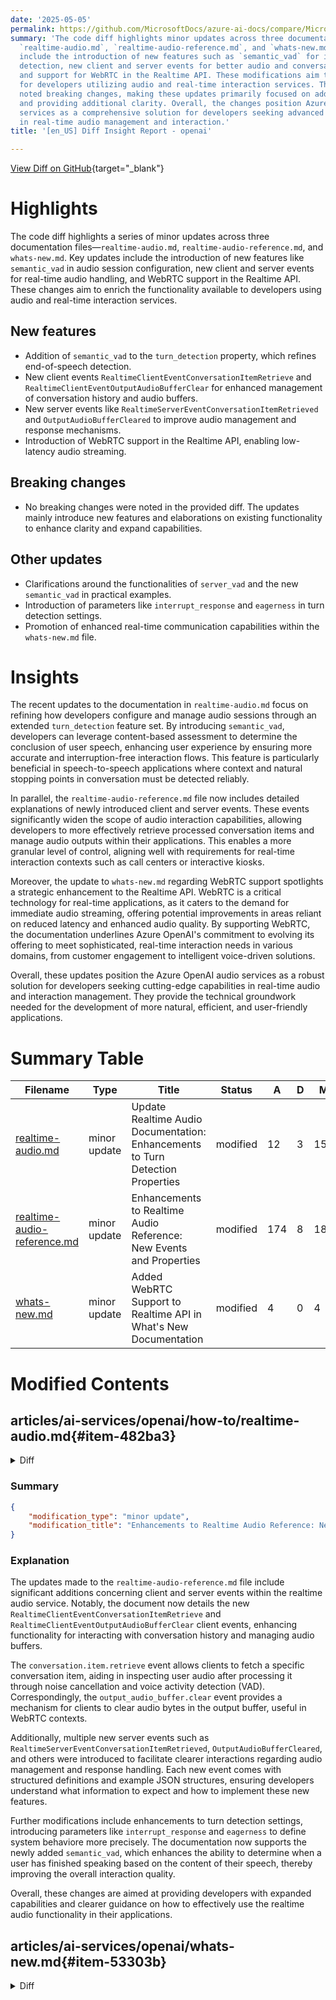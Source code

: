 ```yaml
---
date: '2025-05-05'
permalink: https://github.com/MicrosoftDocs/azure-ai-docs/compare/MicrosoftDocs:59073f6...MicrosoftDocs:df7d67e
summary: 'The code diff highlights minor updates across three documentation files:
  `realtime-audio.md`, `realtime-audio-reference.md`, and `whats-new.md`. Key updates
  include the introduction of new features such as `semantic_vad` for improved end-of-speech
  detection, new client and server events for better audio and conversation management,
  and support for WebRTC in the Realtime API. These modifications aim to enhance functionality
  for developers utilizing audio and real-time interaction services. There are no
  noted breaking changes, making these updates primarily focused on adding new features
  and providing additional clarity. Overall, the changes position Azure OpenAI audio
  services as a comprehensive solution for developers seeking advanced capabilities
  in real-time audio management and interaction.'
title: '[en_US] Diff Insight Report - openai'

---
```


[View Diff on GitHub](https://github.com/MicrosoftDocs/azure-ai-docs/compare/MicrosoftDocs:59073f6...MicrosoftDocs:df7d67e){target="_blank"}

# Highlights

The code diff highlights a series of minor updates across three documentation files—`realtime-audio.md`, `realtime-audio-reference.md`, and `whats-new.md`. Key updates include the introduction of new features like `semantic_vad` in audio session configuration, new client and server events for real-time audio handling, and WebRTC support in the Realtime API. These changes aim to enrich the functionality available to developers using audio and real-time interaction services.

## New features

- Addition of `semantic_vad` to the `turn_detection` property, which refines end-of-speech detection.
- New client events `RealtimeClientEventConversationItemRetrieve` and `RealtimeClientEventOutputAudioBufferClear` for enhanced management of conversation history and audio buffers.
- New server events like `RealtimeServerEventConversationItemRetrieved` and `OutputAudioBufferCleared` to improve audio management and response mechanisms.
- Introduction of WebRTC support in the Realtime API, enabling low-latency audio streaming.

## Breaking changes

- No breaking changes were noted in the provided diff. The updates mainly introduce new features and elaborations on existing functionality to enhance clarity and expand capabilities.

## Other updates

- Clarifications around the functionalities of `server_vad` and the new `semantic_vad` in practical examples.
- Introduction of parameters like `interrupt_response` and `eagerness` in turn detection settings.
- Promotion of enhanced real-time communication capabilities within the `whats-new.md` file.

# Insights

The recent updates to the documentation in `realtime-audio.md` focus on refining how developers configure and manage audio sessions through an extended `turn_detection` feature set. By introducing `semantic_vad`, developers can leverage content-based assessment to determine the conclusion of user speech, enhancing user experience by ensuring more accurate and interruption-free interaction flows. This feature is particularly beneficial in speech-to-speech applications where context and natural stopping points in conversation must be detected reliably.

In parallel, the `realtime-audio-reference.md` file now includes detailed explanations of newly introduced client and server events. These events significantly widen the scope of audio interaction capabilities, allowing developers to more effectively retrieve processed conversation items and manage audio outputs within their applications. This enables a more granular level of control, aligning well with requirements for real-time interaction contexts such as call centers or interactive kiosks.

Moreover, the update to `whats-new.md` regarding WebRTC support spotlights a strategic enhancement to the Realtime API. WebRTC is a critical technology for real-time applications, as it caters to the demand for immediate audio streaming, offering potential improvements in areas reliant on reduced latency and enhanced audio quality. By supporting WebRTC, the documentation underlines Azure OpenAI's commitment to evolving its offering to meet sophisticated, real-time interaction needs in various domains, from customer engagement to intelligent voice-driven solutions.

Overall, these updates position the Azure OpenAI audio services as a robust solution for developers seeking cutting-edge capabilities in real-time audio and interaction management. They provide the technical groundwork needed for the development of more natural, efficient, and user-friendly applications.

# Summary Table
|  Filename  | Type |    Title    | Status | A  | D  | M  |
|------------|------|-------------|--------|----|----|----|
| [realtime-audio.md](#item-482ba3) | minor update | Update Realtime Audio Documentation: Enhancements to Turn Detection Properties | modified | 12 | 3 | 15 | 
| [realtime-audio-reference.md](#item-276d51) | minor update | Enhancements to Realtime Audio Reference: New Events and Properties | modified | 174 | 8 | 182 | 
| [whats-new.md](#item-53303b) | minor update | Added WebRTC Support to Realtime API in What's New Documentation | modified | 4 | 0 | 4 | 


# Modified Contents
## articles/ai-services/openai/how-to/realtime-audio.md{#item-482ba3}

<details>
<summary>Diff</summary>
````diff
@@ -53,7 +53,7 @@ Often, the first event sent by the caller on a newly established `/realtime` ses
 
 The [`session.update`](../realtime-audio-reference.md#realtimeclienteventsessionupdate) event can be used to configure the following aspects of the session:
 - Transcription of user input audio is opted into via the session's `input_audio_transcription` property. Specifying a transcription model (such as `whisper-1`) in this configuration enables the delivery of [`conversation.item.audio_transcription.completed`](../realtime-audio-reference.md#realtimeservereventconversationiteminputaudiotranscriptioncompleted) events.
-- Turn handling is controlled by the `turn_detection` property. This property's type can be set to `none` or `server_vad` as described in the [voice activity detection (VAD) and the audio buffer](#voice-activity-detection-vad-and-the-audio-buffer) section.
+- Turn handling is controlled by the `turn_detection` property. This property's type can be set to `none`, `semantic_vad`, or `server_vad` as described in the [voice activity detection (VAD) and the audio buffer](#voice-activity-detection-vad-and-the-audio-buffer) section.
 - Tools can be configured to enable the server to call out to external services or functions to enrich the conversation. Tools are defined as part of the `tools` property in the session configuration.
 
 An example `session.update` that configures several aspects of the session, including tools, follows. All session parameters are optional and can be omitted if not needed.
@@ -144,9 +144,12 @@ You can also construct a custom context that the model uses outside of the sessi
 
 The server maintains an input audio buffer containing client-provided audio that hasn't yet been committed to the conversation state.
 
-One of the key [session-wide](#session-configuration) settings is `turn_detection`, which controls how data flow is handled between the caller and model. The `turn_detection` setting can be set to `none` or `server_vad` (to use [server-side voice activity detection](#server-decision-mode)).
+One of the key [session-wide](#session-configuration) settings is `turn_detection`, which controls how data flow is handled between the caller and model. The `turn_detection` setting can be set to `none`, `semantic_vad`, or `server_vad` (to use [server-side voice activity detection](#server-decision-mode)).
 
-By default, voice activity detection (VAD) is enabled, and the server automatically generates responses when it detects the end of speech in the input audio buffer. You can change the behavior by setting the `turn_detection` property in the session configuration.
+- `server_vad`: Automatically chunks the audio based on periods of silence.
+- `semantic_vad`: Chunks the audio when the model believes based on the words said by the user that they have completed their utterance.
+
+By default, server VAD (`server_vad`) is enabled, and the server automatically generates responses when it detects the end of speech in the input audio buffer. You can change the behavior by setting the `turn_detection` property in the session configuration.
 
 ### Without server decision mode
 
@@ -201,6 +204,12 @@ sequenceDiagram
     Server->>Client: conversation.item.created
 -->
 
+### Semantic VAD
+
+Semantic VAD detects when the user has finished speaking based on the words they have uttered. The input audio is scored based on the probability that the user is done speaking. When the probability is low the model will wait for a timeout. When the probability is high there's no need to wait. 
+
+With the (`semantic_vad`) mode, the model is less likely to interrupt the user during a speech-to-speech conversation, or chunk a transcript before the user is done speaking.
+
 ### VAD without automatic response generation
 
 You can use server-side voice activity detection (VAD) without automatic response generation. This approach can be useful when you want to implement some degree of moderation. 
````
</details>

### Summary

```json
{
    "modification_type": "minor update",
    "modification_title": "Update Realtime Audio Documentation: Enhancements to Turn Detection Properties"
}
```

### Explanation
The recent modifications to the `realtime-audio.md` file include enhancements to the documentation regarding the `turn_detection` property within the session configuration for audio sessions. Notably, the possible values for the `turn_detection` property have expanded from two options—`none` and `server_vad`—to three, now including `semantic_vad`. This addition is designed to provide developers with a more refined method for controlling audio transcription and response generation based on user speech.

The changes elaborate on the new `semantic_vad` mode, which detects the end of speech using the content of the user's utterance to determine when they have finished speaking. This improvement aims to enhance the conversational experience by reducing interruptions during speech-to-speech interactions.

Several lines were added to clarify these changes, notably expanding the discussion on the functionality of `server_vad` and introducing the new `semantic_vad` feature within practical examples. The updates improve understanding of session-wide settings and their impact on how audio data flows between the caller and the model. Overall, the modifications make it easier for users to configure audio sessions effectively.

## articles/ai-services/openai/realtime-audio-reference.md{#item-276d51}

<details>
<summary>Diff</summary>
````diff
@@ -30,10 +30,12 @@ There are nine client events that can be sent from the client to the server:
 |-------|-------------|
 | [RealtimeClientEventConversationItemCreate](#realtimeclienteventconversationitemcreate) | The client `conversation.item.create` event is used to add a new item to the conversation's context, including messages, function calls, and function call responses. |
 | [RealtimeClientEventConversationItemDelete](#realtimeclienteventconversationitemdelete) | The client `conversation.item.delete` event is used to remove an item from the conversation history. |
+| [RealtimeClientEventConversationItemRetrieve](#realtimeclienteventconversationitemretrieve) | The client `conversation.item.retrieve` event is used to retrieve an item from the conversation history. |
 | [RealtimeClientEventConversationItemTruncate](#realtimeclienteventconversationitemtruncate) | The client `conversation.item.truncate` event is used to truncate a previous assistant message's audio. |
 | [RealtimeClientEventInputAudioBufferAppend](#realtimeclienteventinputaudiobufferappend) | The client `input_audio_buffer.append` event is used to append audio bytes to the input audio buffer. |
 | [RealtimeClientEventInputAudioBufferClear](#realtimeclienteventinputaudiobufferclear) | The client `input_audio_buffer.clear` event is used to clear the audio bytes in the buffer. |
 | [RealtimeClientEventInputAudioBufferCommit](#realtimeclienteventinputaudiobuffercommit) | The client `input_audio_buffer.commit` event is used to commit the user input audio buffer. |
+| [RealtimeClientEventOutputAudioBufferClear](#realtimeclienteventoutputaudiobufferclear) | The client `output_audio_buffer.clear` event is used to clear the audio bytes in the output buffer.<br/><br/>This event is only applicable for WebRTC. |
 | [RealtimeClientEventResponseCancel](#realtimeclienteventresponsecancel) | The client `response.cancel` event is used to cancel an in-progress response. |
 | [RealtimeClientEventResponseCreate](#realtimeclienteventresponsecreate) | The client `response.create` event is used to instruct the server to create a response via model inferencing. |
 | [RealtimeClientEventSessionUpdate](#realtimeclienteventsessionupdate) | The client `session.update` event is used to update the session's default configuration. |
@@ -83,6 +85,31 @@ The server responds with a `conversation.item.deleted` event, unless the item do
 | type | string | The event type must be `conversation.item.delete`. |
 | item_id | string | The ID of the item to delete. | 
 
+
+### RealtimeClientEventConversationItemRetrieve
+
+The client `conversation.item.retrieve` event is used to retrieve the server's representation of a specific item in the conversation history. This event is useful, for example, to inspect user audio after noise cancellation and VAD. 
+
+If the client event is successful, the server responds with a `conversation.item.retrieved` event. If the item doesn't exist in the conversation history, the server will respond with an error.
+
+#### Event structure
+
+```json
+{
+  "type": "conversation.item.retrieve",
+  "item_id": "<item_id>",
+  "event_id": "<event_id>"
+}
+```
+
+#### Properties
+
+| Field | Type | Description | 
+|-------|------|-------------| 
+| type | string | The event type must be `conversation.item.retrieve`. | 
+| item_id | string | The ID of the item to retrieve. | 
+| event_id | string | The ID of the event. |
+
 ### RealtimeClientEventConversationItemTruncate
 
 The client `conversation.item.truncate` event is used to truncate a previous assistant message's audio. The server produces audio faster than realtime, so this event is useful when the user interrupts to truncate audio that was sent to the client but not yet played. The server's understanding of the audio with the client's playback is synchronized.
@@ -179,6 +206,32 @@ The server responds with an `input_audio_buffer.committed` event.
 |-------|------|-------------| 
 | type | string | The event type must be `input_audio_buffer.commit`. | 
 
+### RealtimeClientEventOutputAudioBufferClear
+
+The client `output_audio_buffer.clear` event is used to clear the audio bytes in the buffer. 
+
+> [!NOTE]
+> This event is only applicable for WebRTC. 
+
+This event should be preceded by a `response.cancel` client event to stop the generation of the current response.
+
+The server stops generating audio and responds with an `output_audio_buffer.cleared` event.
+
+#### Event structure
+
+```json
+{
+  "type": "output_audio_buffer.clear"
+}
+```
+
+#### Properties
+
+| Field | Type | Description | 
+|-------|------|-------------| 
+| event_id | string | The ID of the event that caused the error. |
+| type | string | The event type must be `output_audio_buffer.clear`. | 
+
 ### RealtimeClientEventResponseCancel
 
 The client `response.cancel` event is used to cancel an in-progress response. 
@@ -257,6 +310,7 @@ There are 28 server events that can be received from the server:
 |-------|-------------|
 | [RealtimeServerEventConversationCreated](#realtimeservereventconversationcreated) | The server `conversation.created` event is returned right after session creation. One conversation is created per session. |
 | [RealtimeServerEventConversationItemCreated](#realtimeservereventconversationitemcreated) | The server `conversation.item.created` event is returned when a conversation item is created. |
+| [RealtimeServerEventConversationItemRetrieved](#realtimeservereventconversationitemretrieved) | The server `conversation.item.retrieved` event is returned when a conversation item is retrieved. |
 | [RealtimeServerEventConversationItemDeleted](#realtimeservereventconversationitemdeleted) | The server `conversation.item.deleted` event is returned when the client deleted an item in the conversation with a `conversation.item.delete` event. |
 | [RealtimeServerEventConversationItemInputAudioTranscriptionCompleted](#realtimeservereventconversationiteminputaudiotranscriptioncompleted) | The server `conversation.item.input_audio_transcription.completed` event is the result of audio transcription for speech written to the audio buffer. |
 | [RealtimeServerEventConversationItemInputAudioTranscriptionFailed](#realtimeservereventconversationiteminputaudiotranscriptionfailed) | The server `conversation.item.input_audio_transcription.failed` event is returned when input audio transcription is configured, and a transcription request for a user message failed. |
@@ -266,6 +320,9 @@ There are 28 server events that can be received from the server:
 | [RealtimeServerEventInputAudioBufferCommitted](#realtimeservereventinputaudiobuffercommitted) | The server `input_audio_buffer.committed` event is returned when an input audio buffer is committed, either by the client or automatically in server VAD mode. |
 | [RealtimeServerEventInputAudioBufferSpeechStarted](#realtimeservereventinputaudiobufferspeechstarted) | The server `input_audio_buffer.speech_started` event is returned in `server_vad` mode when speech is detected in the audio buffer. |
 | [RealtimeServerEventInputAudioBufferSpeechStopped](#realtimeservereventinputaudiobufferspeechstopped) | The server `input_audio_buffer.speech_stopped` event is returned in `server_vad` mode when the server detects the end of speech in the audio buffer. |
+| [RealtimeServerEventOutputAudioBufferCleared](#realtimeservereventoutputaudiobuffercleared) | The server `output_audio_buffer.cleared` event is returned when the user has interrupted (`input_audio_buffer.speech_started`), or when the client has emitted the `output_audio_buffer.clear` event to manually cut off the current audio response.<br/><br/>This event is only applicable for WebRTC. |
+| [RealtimeServerEventOutputAudioBufferStarted](#realtimeservereventoutputaudiobufferstarted) | The server `output_audio_buffer.started` event is returned when the server begins streaming audio to the client. This event is emitted after an audio content part has been added (`response.content_part.added`) to the response.<br/><br/>This event is only applicable for WebRTC. |
+| [RealtimeServerEventOutputAudioBufferStopped](#realtimeservereventoutputaudiobufferstopped) | The server `output_audio_buffer.stopped` event is returned when the output audio buffer has been completely drained on the server, and no more audio is forthcoming.<br/><br/>This event is only applicable for WebRTC. |
 | [RealtimeServerEventRateLimitsUpdated](#realtimeservereventratelimitsupdated) | The server `rate_limits.updated` event is emitted at the beginning of a response to indicate the updated rate limits. |
 | [RealtimeServerEventResponseAudioDelta](#realtimeservereventresponseaudiodelta) | The server `response.audio.delta` event is returned when the model-generated audio is updated. |
 | [RealtimeServerEventResponseAudioDone](#realtimeservereventresponseaudiodone) | The server `response.audio.done` event is returned when the model-generated audio is done. |
@@ -338,6 +395,27 @@ The server `conversation.item.created` event is returned when a conversation ite
 | previous_item_id | string | The ID of the preceding item in the conversation context, allows the client to understand the order of the conversation. | 
 | item | [RealtimeConversationResponseItem](#realtimeconversationresponseitem) | The item that was created. |
 
+### RealtimeServerEventConversationItemRetrieved
+
+The server `conversation.item.retrieved` event is returned when a conversation item is retrieved. 
+
+#### Event structure
+
+```json
+{
+  "type": "conversation.item.retrieved",
+  "previous_item_id": "<previous_item_id>"
+}
+```
+
+#### Properties
+
+| Field | Type | Description | 
+|-------|------|-------------| 
+| type | string | The event type must be `conversation.item.retrieved`. | 
+| event_id | string | The ID of the event. |
+| item | [RealtimeConversationResponseItem](#realtimeconversationresponseitem) | The item that was retrieved. |
+
 ### RealtimeServerEventConversationItemDeleted
 
 The server `conversation.item.deleted` event is returned when the client deleted an item in the conversation with a `conversation.item.delete` event. This event is used to synchronize the server's understanding of the conversation history with the client's view.
@@ -575,6 +653,83 @@ The server also sends a `conversation.item.created` event with the user message
 | audio_end_ms | integer | Milliseconds since the session started when speech stopped. This property corresponds to the end of audio sent to the model, and thus includes the `min_silence_duration_ms` configured in the session. | 
 | item_id | string | The ID of the user message item created. | 
 
+### RealtimeServerEventOutputAudioBufferCleared
+
+The server `output_audio_buffer.cleared` event is returned when the output audio buffer is cleared. 
+
+> [!NOTE]
+> This event is only applicable for WebRTC. 
+
+This happens either in VAD mode when the user has interrupted (`input_audio_buffer.speech_started`), or when the client has emitted the `output_audio_buffer.clear` event to manually cut off the current audio response. 
+
+#### Event structure
+
+```json
+{
+  "type": "output_audio_buffer.cleared"
+}
+```
+
+#### Properties
+
+| Field | Type | Description | 
+|-------|------|-------------| 
+| type | string | The event type must be `output_audio_buffer.cleared`. | 
+| event_id | string | The ID of the server event. |
+| response_id | string | The unique ID of the response that produced the audio. |
+
+### RealtimeServerEventOutputAudioBufferStarted
+
+The server `output_audio_buffer.started` event is returned when the server begins streaming audio to the client. This event is emitted after an audio content part has been added (`response.content_part.added`) to the response.
+
+> [!NOTE]
+> This event is only applicable for WebRTC. 
+
+#### Event structure
+
+```json
+{
+  "type": "output_audio_buffer.started",
+  "event_id": "<item_id>",
+  "response_id": "<response_id>"
+}
+```
+
+#### Properties
+
+| Field | Type | Description | 
+|-------|------|-------------| 
+| type | string | The event type must be `output_audio_buffer.started`. | 
+| event_id | string | The ID of the server event. |
+| response_id | string | The unique ID of the response that produced the audio. |
+
+### RealtimeServerEventOutputAudioBufferStopped
+
+The server `output_audio_buffer.stopped` event is returned when the output audio buffer has been completely drained on the server, and no more audio is forthcoming. 
+
+> [!NOTE]
+> This event is only applicable for WebRTC. 
+
+This event is returned after the full response data has been sent to the client via the `response.done` event.
+
+#### Event structure
+
+```json
+{
+  "type": "output_audio_buffer.stopped",
+  "audio_end_ms": 0,
+  "item_id": "<item_id>"
+}
+```
+
+#### Properties
+
+| Field | Type | Description | 
+|-------|------|-------------| 
+| type | string | The event type must be `output_audio_buffer.stopped`. | 
+| event_id | string | The ID of the server event. |
+| response_id | string | The unique ID of the response that produced the audio. |
+
 ### RealtimeServerEventRateLimitsUpdated
 
 The server `rate_limits.updated` event is emitted at the beginning of a response to indicate the updated rate limits. 
@@ -1048,8 +1203,15 @@ The server `session.updated` event is returned when a session is updated by the
 
 | Field | Type | Description | 
 |-------|------|-------------|
-| model | [RealtimeAudioInputTranscriptionModel](#realtimeaudioinputtranscriptionmodel) | The `whisper-1` model is currently the default model supported for audio input transcription. | 
+| language | string | The language of the input audio. Supplying the input language in ISO-639-1 format (such as `en`) will improve accuracy and latency. |
+| model | [RealtimeAudioInputTranscriptionModel](#realtimeaudioinputtranscriptionmodel) | The model for audio input transcription. For example, `whisper-1`. |
+| prompt | string | The prompt for the audio input transcription. Optional text to guide the model's style or continue a previous audio segment. For the `whisper-1` model, the prompt is a list of keywords. For the `gpt-4o-transcribe` and `gpt-4o-mini-transcribe` models, the prompt is a free text string such as "expect words related to technology."|
 
+### RealtimeAudioInputAudioNoiseReductionSettings
+
+| Field | Type | Description | 
+|-------|------|-------------|
+| type | string | Type of noise reduction. Specify `near_field` for close-talking microphones such as headphones or `far_field` for far-field microphones such as laptop or conference room microphones. | 
 
 ### RealtimeClientEvent
 
@@ -1227,8 +1389,9 @@ You use the `RealtimeRequestSession` object when you want to update the session
 | instructions | string | The instructions (the system message) to guide the model's text and audio responses.<br><br>Here are some example instructions to help guide content and format of text and audio responses:<br>`"instructions": "be succinct"`<br>`"instructions": "act friendly"`<br>`"instructions": "here are examples of good responses"`<br><br>Here are some example instructions to help guide audio behavior:<br>`"instructions": "talk quickly"`<br>`"instructions": "inject emotion into your voice"`<br>`"instructions": "laugh frequently"`<br><br>While the model might not always follow these instructions, they provide guidance on the desired behavior. |
 | voice | [RealtimeVoice](#realtimevoice) | The voice used for the model response for the session.<br><br>Once the voice is used in the session for the model's audio response, it can't be changed. | 
 | input_audio_format | [RealtimeAudioFormat](#realtimeaudioformat) | The format for the input audio. | 
-| output_audio_format | [RealtimeAudioFormat](#realtimeaudioformat) | The format for the output audio. | 
-| input_audio_transcription | [RealtimeAudioInputTranscriptionSettings](#realtimeaudioinputtranscriptionsettings) | The settings for audio input transcription.<br><br>This property is nullable. |
+| output_audio_format | [RealtimeAudioFormat](#realtimeaudioformat) | The format for the output audio. |
+| input_audio_noise_reduction | boolean | Configuration for input audio noise reduction. This can be set to null to turn off. Noise reduction filters audio added to the input audio buffer before it is sent to VAD and the model. Filtering the audio can improve VAD and turn detection accuracy (reducing false positives) and model performance by improving perception of the input audio.<br><br>This property is nullable.| 
+| input_audio_transcription | [RealtimeAudioInputTranscriptionSettings](#realtimeaudioinputtranscriptionsettings) | The configuration for input audio transcription. The configuration is null (off) by default. Input audio transcription isn't native to the model, since the model consumes audio directly. Transcription runs asynchronously through the `/audio/transcriptions` endpoint and should be treated as guidance of input audio content rather than precisely what the model heard. For additional guidance to the transcription service, the client can optionally set the language and prompt for transcription.<br><br>This property is nullable. |
 | turn_detection | [RealtimeTurnDetection](#realtimeturndetection) | The turn detection settings for the session.<br><br>This property is nullable. |
 | tools | array of [RealtimeTool](#realtimetool) | The tools available to the model for the session. |
 | tool_choice | [RealtimeToolChoice](#realtimetoolchoice) | The tool choice for the session.<br><br>Allowed values: `auto`, `none`, and `required`. Otherwise, you can specify the name of the function to use. |
@@ -1493,17 +1656,20 @@ Currently, only 'function' tools are supported.
 
 | Field | Type | Description | 
 |-------|------|-------------|
-| type | [RealtimeTurnDetectionType](#realtimeturndetectiontype) | The type of turn detection.<br><br>Allowed values: `server_vad` |
-| threshold | number | The activation threshold for the server VAD turn detection. In noisy environments, you might need to increase the threshold to avoid false positives. In quiet environments, you might need to decrease the threshold to avoid false negatives.<br><br>Defaults to `0.5`. You can set the threshold to a value between `0.0` and `1.0`. |
-| prefix_padding_ms | string | The duration of speech audio (in milliseconds) to include before the start of detected speech.<br><br>Defaults to `300` milliseconds. |
-| silence_duration_ms | string | The duration of silence (in milliseconds) to detect the end of speech. You want to detect the end of speech as soon as possible, but not too soon to avoid cutting off the last part of the speech.<br><br>The model will respond more quickly if you set this value to a lower number, but it might cut off the last part of the speech. If you set this value to a higher number, the model will wait longer to detect the end of speech, but it might take longer to respond.<br><br>Defaults to `500` milliseconds. |
+| type | [RealtimeTurnDetectionType](#realtimeturndetectiontype) | The type of turn detection.<br><br>Allowed values: `semantic_vad` or `server_vad` |
+| threshold | number | The activation threshold for the server VAD (`server_vad`) turn detection. In noisy environments, you might need to increase the threshold to avoid false positives. In quiet environments, you might need to decrease the threshold to avoid false negatives.<br><br>Defaults to `0.5`. You can set the threshold to a value between `0.0` and `1.0`.<br/><br>This property is only applicable for `server_vad` turn detection. |
+| prefix_padding_ms | string | The duration of speech audio (in milliseconds) to include before the start of detected speech.<br><br>Defaults to `300` milliseconds.<br/><br>This property is only applicable for `server_vad` turn detection. |
+| silence_duration_ms | string | The duration of silence (in milliseconds) to detect the end of speech. You want to detect the end of speech as soon as possible, but not too soon to avoid cutting off the last part of the speech.<br><br>The model will respond more quickly if you set this value to a lower number, but it might cut off the last part of the speech. If you set this value to a higher number, the model will wait longer to detect the end of speech, but it might take longer to respond.<br><br>Defaults to `500` milliseconds.<br/><br>This property is only applicable for `server_vad` turn detection. |
 | create_response | boolean | Indicates whether the server will automatically create a response when VAD is enabled and speech stops.<br><br>Defaults to `true`. |
+| interrupt_response | boolean | Indicates whether the server will automatically interrupt any ongoing response with output to the default (`auto`) conversation when a VAD start event occurs.<br><br>Defaults to `true`. |
+| eagerness | boolean | The eagerness of the model to respond and interrupt the user. Specify `low` to wait longer for the user to continue speaking. Specify `high` to chunk the audio as soon as possible for quicker responses. The default value is `auto` that's equivalent to medium.<br/><br>This property is only applicable for `server_vad` turn detection. |
 
 ### RealtimeTurnDetectionType
 
 **Allowed Values:**
 
-* `server_vad` 
+* `semantic_vad` - Semantic VAD detects when the user has finished speaking based on the words they have uttered. The input audio is scored based on the probability that the user is done speaking. When the probability is low the model will wait for a timeout. When the probability is high there's no need to wait. 
+* `server_vad` - The server evaluates user audio from the client. The server automatically uses that audio to initiate response generation on applicable conversations when an end of speech is detected.
 
 ### RealtimeVoice
 
````
</details>

### Summary

```json
{
    "modification_type": "minor update",
    "modification_title": "Enhancements to Realtime Audio Reference: New Events and Properties"
}
```

### Explanation
The updates made to the `realtime-audio-reference.md` file include significant additions concerning client and server events within the realtime audio service. Notably, the document now details the new `RealtimeClientEventConversationItemRetrieve` and `RealtimeClientEventOutputAudioBufferClear` client events, enhancing functionality for interacting with conversation history and managing audio buffers.

The `conversation.item.retrieve` event allows clients to fetch a specific conversation item, aiding in inspecting user audio after processing it through noise cancellation and voice activity detection (VAD). Correspondingly, the `output_audio_buffer.clear` event provides a mechanism for clients to clear audio bytes in the output buffer, useful in WebRTC contexts.

Additionally, multiple new server events such as `RealtimeServerEventConversationItemRetrieved`, `OutputAudioBufferCleared`, and others were introduced to facilitate clearer interactions regarding audio management and response handling. Each new event comes with structured definitions and example JSON structures, ensuring developers understand what information to expect and how to implement these new features.

Further modifications include enhancements to turn detection settings, introducing parameters like `interrupt_response` and `eagerness` to define system behaviore more precisely. The documentation now supports the newly added `semantic_vad`, which enhances the ability to determine when a user has finished speaking based on the content of their speech, thereby improving the overall interaction quality.

Overall, these changes are aimed at providing developers with expanded capabilities and clearer guidance on how to effectively use the realtime audio functionality in their applications.

## articles/ai-services/openai/whats-new.md{#item-53303b}

<details>
<summary>Diff</summary>
````diff
@@ -21,6 +21,10 @@ This article provides a summary of the latest releases and major documentation u
 
 ## April 2025
 
+### Realtime API (preview) support for WebRTC
+
+The Realtime API (preview) now supports WebRTC, enabling real-time audio streaming and low-latency interactions. This feature is ideal for applications requiring immediate feedback, such as live customer support or interactive voice assistants. For more information, see the [Realtime API (preview) documentation](./how-to/realtime-audio-webrtc.md).
+
 ### GPT-image-1 released (preview, limited access)
 
 GPT-image-1 (2025-04-15) is the latest image generation model from Azure OpenAI. It features major improvements over DALL-E, including:
````
</details>

### Summary

```json
{
    "modification_type": "minor update",
    "modification_title": "Added WebRTC Support to Realtime API in What's New Documentation"
}
```

### Explanation
The modification to the `whats-new.md` file introduces an update concerning the Realtime API, which now supports WebRTC in its preview version. This enhancement allows for real-time audio streaming and enables low-latency interactions, making it particularly suitable for applications that require immediate feedback, such as live customer support systems and interactive voice assistants.

The documentation update emphasizes the significance of this feature for developers looking to leverage real-time communication capabilities in their applications. Furthermore, a link to the related documentation on the Realtime API with WebRTC is provided, offering access to further guidance on implementing this feature.

In addition, the existing entry about the release of GPT-image-1 has been retained. Overall, this update highlights a key improvement to the service, reflecting the continuous enhancements being made to the Azure OpenAI offerings.


